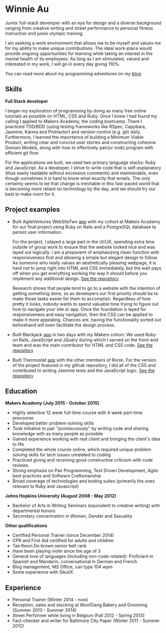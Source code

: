 Winnie Au
===


Junior full-stack developer with an eye for design and a diverse background ranging from creative writing and street performance to personal fitness instruction and junior olympic training.

I am seeking a work environment that allows me to be myself and values me for my ability to make unique contributions. The ideal work-place would provide ongoing opportunities for learning while taking an interest in the mental health of its employees. As long as I am stimulated, valued and interested in my work, I will go in every day giving 110%.

You can read more about my programming adventures on my [blog](http://wbuntinx9.wix.com/keep-calm-code-on).


Skills
---

**Full Stack developer**

I began my exploration of programming by doing as many free online tutorials as possible on HTML, CSS and Ruby. Once I knew I had found my calling I applied to Makers Academy, the coding bootcamp. There I practiced TDD/BDD (using testing frameworks like RSpec, Capybara, Jasmine, Karma and Protractor) and version control (e.g. git) daily.  Furthermore, I learned the importance of building a Minimum Viable Product, writing clear and concise user stories and constructing cohesive Domain Models, along with how to effectively pair(or mob) program with efficient git flow.

For the applications we built, we used two primary language stacks: Ruby and JavaScript. As a developer, I strive to write code that is self-explanatory (thus easily readable without excessive comments) and maintainable, even though sometimes it is hard to know what exactly that entails. The only certainty seems to be that change is inevitable in this fast-paced world that is becoming more reliant on technology by the day, and we should try our best to make room for it. 


Project examples
---


- Built AgileVentures WebSiteTwo [app](https://evening-oasis-1495.herokuapp.com/) with my cohort at Makers Academy for our final project using Ruby on Rails and a PostgreSQL database to persist user information.

   For the project, I played a large part in the UI/UX, spending extra time outside of group work to ensure that the website looked nice and was layed out logically. I am a proponent of emphasizing clean function with responsiveness first and allowing a simple but elegant design to follow. As someone who really values an aesthetically pleasing webpage, it is hard not to jump right into HTML and CSS immediately, but the wait pays off when you get everything working the way it should before you implement any additional design.  [See the repository](https://github.com/winnieau/agile_ventures_website_two)
   
   Research shows that people tend to go to a website with the intention of getting something done, so as developers our first priority should be to make those tasks easier for them to accomplish. Regardless of how pretty it looks, nobody wants to spend valuable time trying to figure out how to navigate your site or app. Once the foundation is layed for responsiveness and easy navigation, then the CSS can be applied to make it more appealing. Chances are, having the functionality sorted out beforehand will even facilitate the design process. 

- Built Blackjack [app](https://pure-refuge-7844.herokuapp.com/) in two days with my Makers cohort. We used Ruby on Rails, JavaScript and JQuery during which I served on the front-end team and was the main contributor for HTML and CSS code. [See the repository](https://github.com/winnieau/blackjack)

- Built Thermostat [app](https://github.com/winnieau/Thermostat3) with the other members of Ronin. For the version of the project featured in my github repository, I did all of the CSS and contributed to writing Jasmine tests and the JavaScript logic. [See the repository](https://github.com/winnieau/Thermostat3)


Education
---

**Makers Academy (July 2015 - October 2015)**

- Highly selective 12 week full-time course with 4 week part-time precourse
- Developed better problem-solving skills
- Took initiative to pair "promiscuously" by writing code and sharing knowledge with as many people as possible
- Gained experience working with real client and bringing the client's idea to life
- Completed the whole course online, which required unique problem solving skills for tech issues unrelated to coding
- Practiced giving and receiving good constructive criticism with code reviews
- Strong emphasis on Pair Programming, Test Driven Development, Agile best practices and Software Craftsmanship
- Broad coverage of technologies and testing suites (primarily the ones relevant to Ruby and Javascript)

**Johns Hopkins University (August 2008 - May 2012)**

- Bachelor of Arts in Writing Seminars (equivalent to creative writing) with departmental honors
- Secondary concentration in Women, Gender and Sexuality

**Other qualifications**

- Certified Personal Trainer (since December 2014)
- CPR and First Aid certified for adults and children
- Tae Kwon Do brown senior belt rank
- Have been playing violin since the age of 3
- General love of languages (including non-code-related): Proficient in Spanish and Mandarin, conversational in German and French
- Blog management, MS Office, can type 104 wpm
- Some experience with SikuliX

Experience
---

- Personal Trainer (Winter 2014 - now)
- Reception, sales and stocking at WoofGang Bakery and Grooming (Summer 2013 - Summer 2014)
- Street Performer while living in Belgium (Fall 2012 - Spring 2013)
- Fact-checker and writer for Baltimore City Paper (Winter 2011 - Summer 2012)
